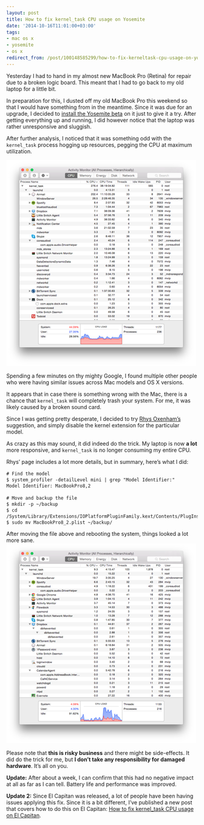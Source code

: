 ```yaml
---
layout: post
title: How to fix kernel_task CPU usage on Yosemite
date: '2014-10-16T11:01:00+03:00'
tags:
- mac os x
- yosemite
- os x
redirect_from: /post/100148585299/how-to-fix-kerneltask-cpu-usage-on-yosemite
---
```

Yesterday I had to hand in my almost new MacBook Pro (Retina) for repair due to a broken logic board. This meant that I had to go back to my old laptop for a little bit.

In preparation for this, I dusted off my old MacBook Pro this weekend so that I would have something from in the meantime. Since it was due for an upgrade, I decided to [install the Yosemite beta](/2014/10/05/how-to-install-yosemite-and-ubuntu-linux.html) on it just to give it a try. After getting everything up and running, I did however notice that the laptop was rather unresponsive and sluggish.

After further analysis, I noticed that it was something odd with the `kernel_task` process hogging up resources, pegging the CPU at maximum utilization.

![kernel_task hogging resources](/tumblr_files/tumblr_inline_ndj4vrolbe1skxjxc.png)

Spending a few minutes on thy mighty Google, I found multiple other people who were having similar issues across Mac models and OS X versions.

It appears that in case there is something wrong with the Mac, there is a chance that `kernel_task` will completely trash your system. For me, it was likely caused by a broken sound card.

Since I was getting pretty desperate, I decided to try [Rhys Oxenham’s](http://www.rdoxenham.com/?p=259) suggestion, and simply disable the kernel extension for the particular model.

As crazy as this may sound, it did indeed do the trick. My laptop is now **a lot** more responsive, and `kernel_task` is no longer consuming my entire CPU.

Rhys’ page includes a lot more details, but in summary, here’s what I did:

    # Find the model
    $ system_profiler -detailLevel mini | grep "Model Identifier:"
    Model Identifier: MacBookPro8,2

    # Move and backup the file
    $ mkdir -p ~/backup
    $ cd /System/Library/Extensions/IOPlatformPluginFamily.kext/Contents/PlugIns/ACPI_SMC_PlatformPlugin.kext/Contents/Resources
    $ sudo mv MacBookPro8_2.plist ~/backup/

After moving the file above and rebooting the system, things looked a lot more sane. ![More sane kernel_task](/tumblr_files/tumblr_inline_ndj4y6oLJl1skxjxc.png)

Please note that **this is risky business** and there might be side-effects. It did do the trick for me, but **I don’t take any responsibility for damaged hardware**. It’s all on you.

**Update:** After about a week, I can confirm that this had no negative impact at all as far as I can tell. Battery life and performance was improved.

**Update 2:** Since El Capitan was released, a lot of people have been having issues applying this fix. Since it is a bit different, I’ve published a new post that covers how to do this on El Capitan: [How to fix kernel_task CPU usage on El Capitan](/2016/01/03/how-to-fix-kerneltask-cpu-usage-on-el-capitan.html).
